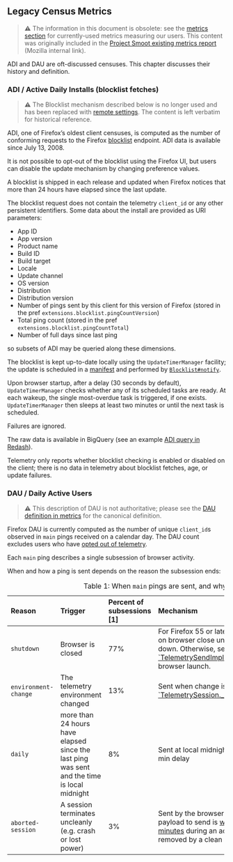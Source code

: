 ## Legacy Census Metrics

> **⚠** The information in this document is obsolete: see the [metrics section](../metrics/metrics.md) for currently-used metrics measuring our users. This content was originally included in the [Project Smoot existing metrics report][smootv1] (Mozilla internal link).

[smootv1]: https://mozilla-private.report/smoot-existing-metrics/book/05_overview.html

ADI and DAU are oft-discussed censuses. This chapter discusses their history and definition.

### ADI / Active Daily Installs (blocklist fetches)

> **⚠** The Blocklist mechanism described below is no longer used and has been replaced with [remote settings](https://bugzilla.mozilla.org/show_bug.cgi?id=1257565). The content is left verbatim for historical reference.

ADI, one of Firefox’s oldest client censuses, is computed as the number
of conforming requests to the Firefox
[blocklist](https://wiki.mozilla.org/Blocklisting) endpoint. ADI data is
available since July 13, 2008.

It is not possible to opt-out of the blocklist using the Firefox UI, but
users can disable the update mechanism by changing preference values.

A blocklist is shipped in each release and updated when Firefox notices
that more than 24 hours have elapsed since the last update.

The blocklist request does not contain the telemetry `client_id` or any
other persistent identifiers. Some data about the install are provided
as URI parameters:

- App ID
- App version
- Product name
- Build ID
- Build target
- Locale
- Update channel
- OS version
- Distribution
- Distribution version
- Number of pings sent by this client for this version of Firefox
  (stored in the pref `extensions.blocklist.pingCountVersion`)
- Total ping count (stored in the pref
  `extensions.blocklist.pingCountTotal`)
- Number of full days since last ping

so subsets of ADI may be queried along these dimensions.

The blocklist is kept up-to-date locally using the `UpdateTimerManager`
facility; the update is scheduled in a [manifest] and performed by
[`Blocklist#notify`][bl_notify].

Upon browser startup, after a delay (30 seconds by default),
`UpdateTimerManager` checks whether any of its scheduled tasks are
ready. At each wakeup, the single most-overdue task is triggered, if one
exists. `UpdateTimerManager` then sleeps at least two minutes or until
the next task is scheduled.

Failures are ignored.

The raw data is available in BigQuery (see an example [ADI query in Redash](https://sql.telemetry.mozilla.org/queries/66481)).

Telemetry only reports whether blocklist checking is enabled or disabled
on the client; there is no data in telemetry about blocklist fetches,
age, or update failures.

[manifest]: https://searchfox.org/mozilla-central/rev/b36e97fc776635655e84f2048ff59f38fa8a4626/toolkit/mozapps/extensions/extensions.manifest#1
[bl_notify]: https://searchfox.org/mozilla-central/rev/b36e97fc776635655e84f2048ff59f38fa8a4626/toolkit/mozapps/extensions/Blocklist.jsm#569

### DAU / Daily Active Users

> **⚠** This description of DAU is not authoritative; please see the [DAU definition in metrics](../metrics/metrics.md#daily-active-users-dau) for the canonical definition.

Firefox DAU is currently computed as the number of unique `client_id`s
observed in `main` pings received on a calendar day. The DAU count
excludes users who have [opted out of telemetry][optout].

[optout]: https://support.mozilla.org/en-US/kb/share-data-mozilla-help-improve-firefox

Each `main` ping describes a single subsession of browser activity.

When and how a ping is sent depends on the reason the subsession ends:

<div id="tbl:pingreasons">

<table style="width:99%;">
<caption>Table 1: When <code>main</code> pings are sent, and why.</caption>
<colgroup>
<col style="width: 9%" />
<col style="width: 7%" />
<col style="width: 7%" />
<col style="width: 75%" />
</colgroup>
<thead>
<tr class="header">
<th style="text-align: left;">Reason</th>
<th style="text-align: left;">Trigger</th>
<th style="text-align: left;">Percent of subsessions [1]</th>
<th style="text-align: left;">Mechanism</th>
</tr>
</thead>
<tbody>
<tr class="odd">
<td style="text-align: left;"><code>shutdown</code></td>
<td style="text-align: left;">Browser is closed</td>
<td style="text-align: left;">77%</td>
<td style="text-align: left;">For Firefox 55 or later, sent by <a href="https://firefox-source-docs.mozilla.org/toolkit/components/telemetry/telemetry/internals/pingsender.html"><code>Pingsender</code></a> on browser close unless the OS is shutting down. Otherwise, sent by <a href="https://searchfox.org/mozilla-central/rev/532e4b94b9e807d157ba8e55034aef05c1196dc9/toolkit/components/telemetry/app/TelemetrySend.jsm#677">`TelemetrySendImpl.setup`</a> on the following browser launch.</td>
</tr>
<tr class="even">
<td style="text-align: left;"><code>environment-change</code></td>
<td style="text-align: left;">The telemetry environment changed</td>
<td style="text-align: left;">13%</td>
<td style="text-align: left;">Sent when change is detected by <a href="https://searchfox.org/mozilla-central/rev/532e4b94b9e807d157ba8e55034aef05c1196dc9/toolkit/components/telemetry/pings/TelemetrySession.jsm#1510">`TelemetrySession._onEnvironmentChange`</a></td>
</tr>
<tr class="odd">
<td style="text-align: left;"><code>daily</code></td>
<td style="text-align: left;">more than 24 hours have elapsed since the last ping was sent and the time is local midnight</td>
<td style="text-align: left;">8%</td>
<td style="text-align: left;">Sent at local midnight after a random 0-60 min delay</td>
</tr>
<tr class="even">
<td style="text-align: left;"><code>aborted-session</code></td>
<td style="text-align: left;">A session terminates uncleanly (e.g. crash or lost power)</td>
<td style="text-align: left;">3%</td>
<td style="text-align: left;">Sent by the browser on the next launch; the payload to send is <a href="https://firefox-source-docs.mozilla.org/toolkit/components/telemetry/telemetry/concepts/crashes.html">written to disk every 5 minutes</a> during an active session and removed by a clean shutdown</td>
</tr>
</tbody>
</table>

</div>
